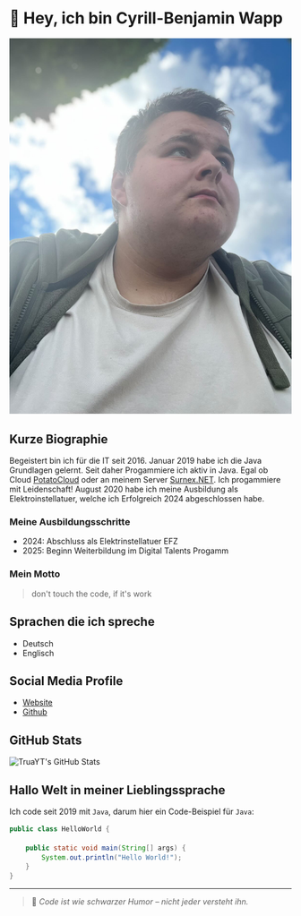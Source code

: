 # 👋 Hey, ich bin Cyrill-Benjamin Wapp

![Cyrill-Benjamin Wapp](../img/wacy.jpg)

## Kurze Biographie

Begeistert bin ich für die IT seit 2016. Januar 2019 habe ich die Java Grundlagen gelernt. Seit daher Progammiere ich aktiv in Java. Egal ob Cloud [PotatoCloud](https://github.com/jirmjahu/potatocloud) oder an meinem Server [Surnex.NET](https://github.com/SurnexNET). Ich progammiere mit Leidenschaft!
August 2020 habe ich meine Ausbildung als Elektroinstellatuer, welche ich Erfolgreich 2024 abgeschlossen habe.

### Meine Ausbildungsschritte

- 2024: Abschluss als Elektrinstellatuer EFZ
- 2025: Beginn Weiterbildung im Digital Talents Progamm

### Mein Motto

> don't touch the code, if it's work

## Sprachen die ich spreche

- Deutsch
- Englisch

## Social Media Profile

- [Website](https://truayt.de)
- [Github](https://github.com/TruaYT)

## GitHub Stats

![TruaYT's GitHub Stats](https://github-readme-stats.vercel.app/api?username=TruaYT&show_icons=true&theme=radical)

## Hallo Welt in meiner Lieblingssprache

Ich code seit 2019 mit `Java`, darum hier ein Code-Beispiel für `Java`:

```java
public class HelloWorld {

    public static void main(String[] args) {
        System.out.println("Hello World!");
    }
}

```

---
> 🧠 *Code ist wie schwarzer Humor – nicht jeder versteht ihn.*
